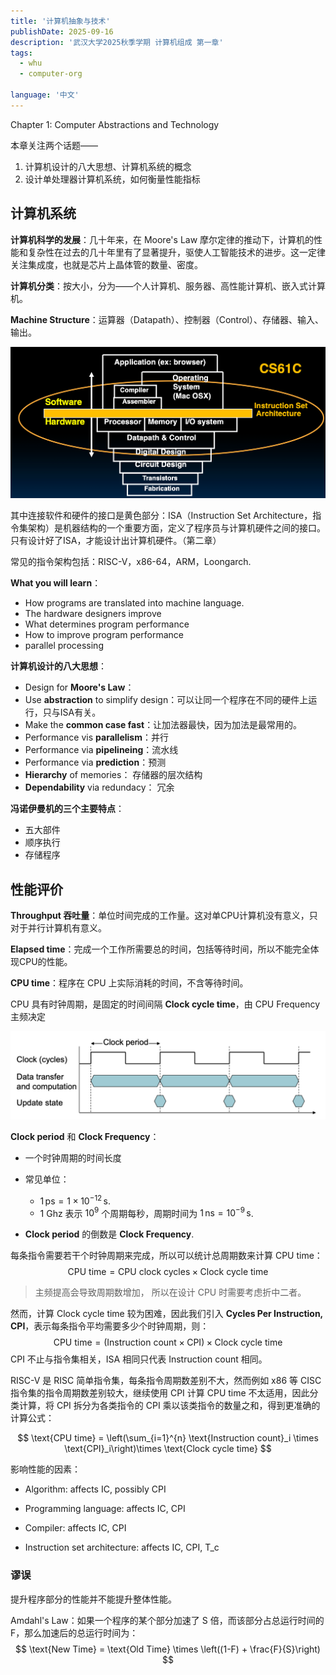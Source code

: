 ```yaml
---
title: '计算机抽象与技术'
publishDate: 2025-09-16
description: '武汉大学2025秋季学期 计算机组成 第一章'
tags:
  - whu
  - computer-org

language: '中文'
---
```


Chapter 1: Computer Abstractions and Technology

本章关注两个话题——

1. 计算机设计的八大思想、计算机系统的概念
2. 设计单处理器计算机系统，如何衡量性能指标

## 计算机系统

**计算机科学的发展**：几十年来，在 Moore's Law 摩尔定律的推动下，计算机的性能和复杂性在过去的几十年里有了显著提升，驱使人工智能技术的进步。这一定律关注集成度，也就是芯片上晶体管的数量、密度。

**计算机分类**：按大小，分为——个人计算机、服务器、高性能计算机、嵌入式计算机。

**Machine Structure**：运算器（Datapath）、控制器（Control）、存储器、输入、输出。

![image-20250909192941479](./img-01.png)

其中连接软件和硬件的接口是黄色部分：ISA（Instruction Set Architecture，指令集架构）是机器结构的一个重要方面，定义了程序员与计算机硬件之间的接口。只有设计好了ISA，才能设计出计算机硬件。（第二章）

常见的指令架构包括：RISC-V，x86-64，ARM，Loongarch.

**What you will learn**：

- How programs are translated into machine language.
- The hardware designers improve
- What determines program performance
- How to improve program performance
- parallel processing

**计算机设计的八大思想**：

- Design for **Moore's Law**：
- Use **abstraction** to simplify design：可以让同一个程序在不同的硬件上运行，只与ISA有关。
- Make the **common case fast**：让加法器最快，因为加法是最常用的。
- Performance vis **parallelism**：并行
- Performance via **pipelineing**：流水线
- Performance via **prediction**：预测
- **Hierarchy** of memories： 存储器的层次结构
- **Dependability** via redundacy： 冗余

**冯诺伊曼机的三个主要特点**：

- 五大部件
- 顺序执行
- 存储程序

## 性能评价

**Throughput 吞吐量**：单位时间完成的工作量。这对单CPU计算机没有意义，只对于并行计算机有意义。

**Elapsed time**：完成一个工作所需要总的时间，包括等待时间，所以不能完全体现CPU的性能。

**CPU time**：程序在 CPU 上实际消耗的时间，不含等待时间。

CPU 具有时钟周期，是固定的时间间隔 **Clock cycle time**，由 CPU Frequency 主频决定

![image-20250911105100806](./img-02.png)

**Clock period** 和 **Clock Frequency**：

- 一个时钟周期的时间长度

- 常见单位：
    - $1\,\text{ps}=1\times 10^{-12}\,\text{s}$.
    - 1 Ghz 表示 $10^9$ 个周期每秒，周期时间为 $1\,\text{ns}=10^{-9}\,\text{s}$.

- **Clock period** 的倒数是 **Clock Frequency**. 

每条指令需要若干个时钟周期来完成，所以可以统计总周期数来计算 CPU time：
$$
\text{CPU time} = \text{CPU clock cycles} \times \text{Clock cycle time}
$$

> 主频提高会导致周期数增加， 所以在设计 CPU 时需要考虑折中二者。

然而，计算 Clock cycle time 较为困难，因此我们引入 **Cycles Per Instruction, CPI**，表示每条指令平均需要多少个时钟周期，则：
$$
\text{CPU time} = (\text{Instruction count} \times \text{CPI})\times \text{Clock cycle time}
$$
CPI 不止与指令集相关，ISA 相同只代表 Instruction count 相同。

RISC-V 是 RISC 简单指令集，每条指令周期数差别不大，然而例如 x86 等 CISC 指令集的指令周期数差别较大，继续使用 CPI 计算 CPU time 不太适用，因此分类计算，将 CPI 拆分为各类指令的 CPI 乘以该类指令的数量之和，得到更准确的计算公式：

$$
\text{CPU time} = \left(\sum_{i=1}^{n} \text{Instruction count}_i \times \text{CPI}_i\right)\times \text{Clock cycle time}
$$

影响性能的因素：

- Algorithm: affects IC, possibly CPI

- Programming language: affects IC, CPI

- Compiler: affects IC, CPI

- Instruction set architecture: affects IC, CPI, T_c

### 谬误

提升程序部分的性能并不能提升整体性能。

Amdahl's Law：如果一个程序的某个部分加速了 S 倍，而该部分占总运行时间的 F，那么加速后的总运行时间为：
$$
\text{New Time} = \text{Old Time} \times \left((1-F) + \frac{F}{S}\right)
$$
